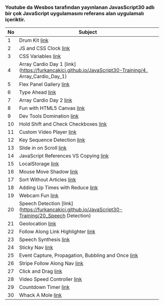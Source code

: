 ### Youtube da Wesbos tarafından yayınlanan JavasScript30 adlı bir çok JavaScript uygulamasını referans alan uygulamalı içeriktir. 

No  | Subject
------------- | -------------
1  | Drum Kit [link](https://furkancakici.github.io/JavaScript30-Training/1_Drum_Kit)
2  | JS and CSS Clock [link](https://furkancakici.github.io/JavaScript30-Training/2_JS_and_CSS_Clock)
3  | CSS Variables [link](https://furkancakici.github.io/JavaScript30-Training/3_CSS_Variables)
4  | Array Cardio Day 1 [link](https://furkancakici.github.io/JavaScript30-Training/4_ Array_Cardio_Day_1)
5  |  Flex Panel Gallery [link](https://furkancakici.github.io/JavaScript30-Training/5_Flex_Panel_Gallery)
6  | Type Ahead [link](https://furkancakici.github.io/JavaScript30-Training/6_Type_Ahead)
7  |  Array Cardio Day 2 [link](https://furkancakici.github.io/JavaScript30-Training/7_Array_Cardio_Day_2)
8  |  Fun with HTML5 Canvas [link](https://furkancakici.github.io/JavaScript30-Training/8_Fun_with_HTML5_Canvas)
9  | Dev Tools Domination [link](https://furkancakici.github.io/JavaScript30-Training/9_Dev_Tools_Domination)
10  | Hold Shift and Check Checkboxes [link](https://furkancakici.github.io/JavaScript30-Training/10_Hold_Shift_and_Check_Checkboxes)
11  | Custom Video Player [link](https://furkancakici.github.io/JavaScript30-Training/11_Custom_Video_Player)
12  | Key Sequence Detection [link](https://furkancakici.github.io/JavaScript30-Training/12_Key_Sequence_Detection)
13  | Slide in on Scroll [link](https://furkancakici.github.io/JavaScript30-Training/13_Slide_in_on_Scroll)
14  | JavaScript References VS Copying [link](https://furkancakici.github.io/JavaScript30-Training/14_JavaScript_References_VS_Copying)
15  | LocalStorage [link](https://furkancakici.github.io/JavaScript30-Training/15_LocalStorage)
16  | Mouse Move Shadow [link](https://furkancakici.github.io/JavaScript30-Training/16_Mouse_Move_Shadow)
17  | Sort Without Articles [link](https://furkancakici.github.io/JavaScript30-Training/17_Sort_Without_Articles)
18  | Adding Up Times with Reduce [link](https://furkancakici.github.io/JavaScript30-Training/18_Adding_Up_Times_with_Reduce)
19  |  Webcam Fun [link](https://furkancakici.github.io/JavaScript30-Training/19_Webcam_Fun)
20  | Speech Detection [link](https://furkancakici.github.io/JavaScript30-Training/20_Speech Detection)
21  | Geolocation [link](https://furkancakici.github.io/JavaScript30-Training/21_Geolocation)
22  | Follow Along Link Highlighter [link](https://furkancakici.github.io/JavaScript30-Training/22_Follow_Along_Link_Highlighter)
23  |  Speech Synthesis [link](https://furkancakici.github.io/JavaScript30-Training/23_Speech_Synthesis)
24  | Sticky Nav [link](https://furkancakici.github.io/JavaScript30-Training/24_Sticky_Nav)
25  | Event Capture, Propagation, Bubbling and Once [link](https://furkancakici.github.io/JavaScript30-Training/25_Event_Capture,_Propagation,_Bubbling_and_Once)
26  | Stripe Follow Along Nav [link](https://furkancakici.github.io/JavaScript30-Training/26_Stripe_Follow_Along_Nav)
27  |  Click and Drag [link](https://furkancakici.github.io/JavaScript30-Training/27_Click_and_Drag)
28  | Video Speed Controller [link](https://furkancakici.github.io/JavaScript30-Training/28_Video_Speed_Controller)
29  | Countdown Timer [link](https://furkancakici.github.io/JavaScript30-Training/29_Countdown_Timer)
30  |  Whack A Mole [link](https://furkancakici.github.io/JavaScript30-Training/30_Whack_A_Mole)

